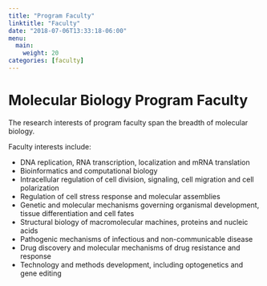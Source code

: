 ```yaml
---
title: "Program Faculty"
linktitle: "Faculty"
date: "2018-07-06T13:33:18-06:00"
menu:
  main:
    weight: 20
categories: [faculty]
---
```


# Molecular Biology Program Faculty

The research interests of program faculty span the breadth of molecular biology.

<!--more-->

Faculty interests include:

- DNA replication, RNA transcription, localization and mRNA translation
- Bioinformatics and computational biology
- Intracellular regulation of cell division, signaling, cell migration and cell polarization
- Regulation of cell stress response and molecular assemblies
- Genetic and molecular mechanisms governing organismal development, tissue differentiation and cell fates
- Structural biology of macromolecular machines, proteins and nucleic acids
- Pathogenic mechanisms of infectious and non-communicable disease
- Drug discovery and molecular mechanisms of drug resistance and response
- Technology and methods development, including optogenetics and gene editing
